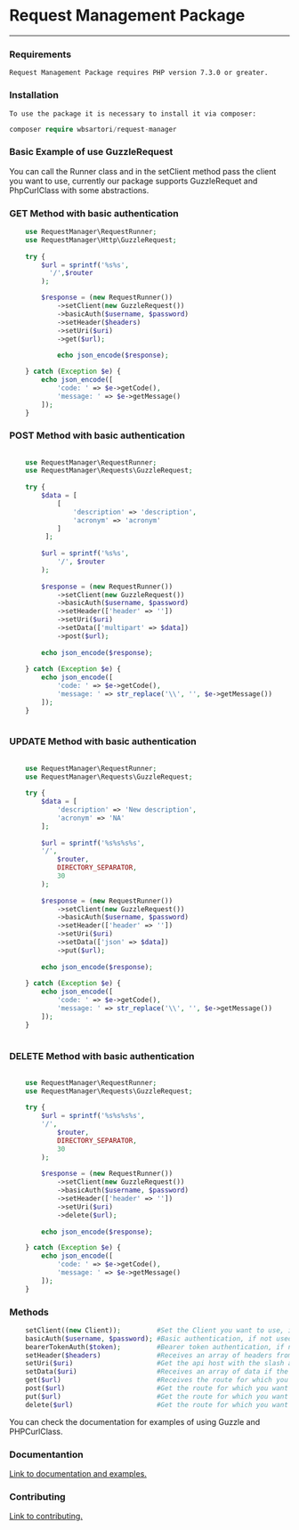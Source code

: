 # Request Management Package

<hr>

### Requirements
```text
Request Management Package requires PHP version 7.3.0 or greater.
```

### Installation
```text
To use the package it is necessary to install it via composer:
```

```php
composer require wbsartori/request-manager
```

### Basic Example of use GuzzleRequest
You can call the Runner class and in the setClient method pass the client you want to use,
currently our package supports GuzzleRequet and PhpCurlClass with some abstractions.

### GET Method with basic authentication

```php
    use RequestManager\RequestRunner;
    use RequestManager\Http\GuzzleRequest;
    
    try {
        $url = sprintf('%s%s',
          '/',$router
        );

        $response = (new RequestRunner())
            ->setClient(new GuzzleRequest())
            ->basicAuth($username, $password)
            ->setHeader($headers)
            ->setUri($uri)
            ->get($url);
    
            echo json_encode($response);

    } catch (Exception $e) {
        echo json_encode([
            'code: ' => $e->getCode(),
            'message: ' => $e->getMessage()
        ]);
    }

```

### POST Method with basic authentication
```php     
    
    use RequestManager\RequestRunner;
    use RequestManager\Requests\GuzzleRequest;
    
    try {
        $data = [
            [
                'description' => 'description',
                'acronym' => 'acronym'
            ]
         ];
         
        $url = sprintf('%s%s',
            '/', $router
        );
        
        $response = (new RequestRunner())
            ->setClient(new GuzzleRequest())
            ->basicAuth($username, $password)
            ->setHeader(['header' => ''])
            ->setUri($uri)
            ->setData(['multipart' => $data])
            ->post($url);
    
        echo json_encode($response);
    
    } catch (Exception $e) {
        echo json_encode([
            'code: ' => $e->getCode(),
            'message: ' => str_replace('\\', '', $e->getMessage())
        ]);
    }
    
```

### UPDATE Method with basic authentication

```php  
        
    use RequestManager\RequestRunner;
    use RequestManager\Requests\GuzzleRequest;
    
    try {
        $data = [
            'description' => 'New description',
            'acronym' => 'NA'
        ];
        
        $url = sprintf('%s%s%s%s',
        '/',
            $router,
            DIRECTORY_SEPARATOR,
            30
        );
        
        $response = (new RequestRunner())
            ->setClient(new GuzzleRequest())
            ->basicAuth($username, $password)
            ->setHeader(['header' => ''])
            ->setUri($uri)
            ->setData(['json' => $data])
            ->put($url);
    
        echo json_encode($response);
    
    } catch (Exception $e) {
        echo json_encode([
            'code: ' => $e->getCode(),
            'message: ' => str_replace('\\', '', $e->getMessage())
        ]);
    }
    
```

### DELETE Method with basic authentication

```php  
        
    use RequestManager\RequestRunner;
    use RequestManager\Requests\GuzzleRequest;
    
    try {
        $url = sprintf('%s%s%s%s',
        '/',
            $router,
            DIRECTORY_SEPARATOR,
            30
        );
    
        $response = (new RequestRunner())
            ->setClient(new GuzzleRequest())
            ->basicAuth($username, $password)
            ->setHeader(['header' => ''])
            ->setUri($uri)
            ->delete($url);
    
        echo json_encode($response);

    } catch (Exception $e) {
        echo json_encode([
            'code: ' => $e->getCode(),
            'message: ' => $e->getMessage()
        ]);
    }

```

### Methods
```php
    setClient((new Client));         #Set the Client you want to use, if you don't use this method, Guzzle will be set as default.
    basicAuth($username, $password); #Basic authentication, if not used, the default noAuth will be used.
    bearerTokenAuth($token);         #Bearer token authentication, if not used, the default noAuth will be used.
    setHeader($headers)              #Receives an array of headers from the request if necessary.
    setUri($uri)                     #Get the api host with the slash at the end.
    setData($uri)                    #Receives an array of data if the method needs to pass some value.
    get($url)                        #Receives the route for which you want to fetch data.
    post($url)                       #Get the route for which you want to create data.
    put($url)                        #Get the route for which you want to update data.
    delete($url)                     #Get the route for which you want to delete data.
```
You can check the documentation for examples of using Guzzle and PHPCurlClass.

### Documentantion

[Link to documentation and examples.](https://github.com/Gustavo-Paris/RequestManager/blob/master/docs/README.md)

### Contributing

[Link to contributing.](https://github.com/Gustavo-Paris/RequestManager/blob/master/docs/CONTRIBUTING.md)

